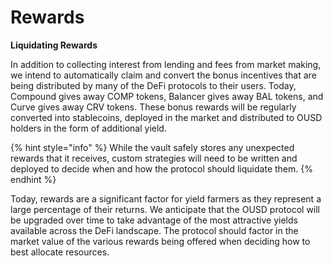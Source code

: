 # Rewards

**Liquidating Rewards** 

In addition to collecting interest from lending and fees from market making, we intend to automatically claim and convert the bonus incentives that are being distributed by many of the DeFi protocols to their users. Today, Compound gives away COMP tokens, Balancer gives away BAL tokens, and Curve gives away CRV tokens. These bonus rewards will be regularly converted into stablecoins, deployed in the market and distributed to OUSD holders in the form of additional yield.

{% hint style="info" %}
While the vault safely stores any unexpected rewards that it receives, custom strategies will need to be written and deployed to decide when and how the protocol should liquidate them.
{% endhint %}

Today, rewards are a significant factor for yield farmers as they represent a large percentage of their returns. We anticipate that the OUSD protocol will be upgraded over time to take advantage of the most attractive yields available across the DeFi landscape. The protocol should factor in the market value of the various rewards being offered when deciding how to best allocate resources.



